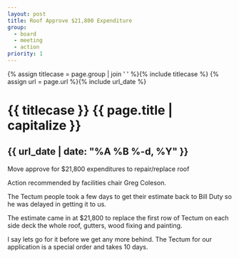 ```yaml
---
layout: post
title: Roof Approve $21,800 Expenditure
group:
  - board
  - meeting
  - action
priority: 1
---
```


{% assign titlecase = page.group | join ' ' %}{% include titlecase %}
{% assign url = page.url %}{% include url_date %}
# {{ titlecase }} {{ page.title | capitalize }}
## {{ url_date | date: "%A %B %-d, %Y" }}

Move approve for $21,800 expenditures to repair/replace roof

Action recommended by facilities chair Greg Coleson.

The Tectum people took a few days to get their estimate back to Bill Duty so he was delayed in getting it to us.

The estimate came in at $21,800 to replace the first row of Tectum on each side deck the whole roof, gutters, wood fixing and painting.

I say lets go for it before we get any more behind.  The Tectum for our application is a special order and takes 10 days.